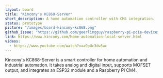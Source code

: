 ```yaml
---
layout: board
title: "Kincony's KC868-Server"
short_description: A home automation controller with CM4 integration.
status: prototype
picture: "/images/board-kincony-kc868.png"
github_issue: "https://github.com/geerlingguy/raspberry-pi-pcie-devices/issues/403"
link: https://www.kincony.com/home-automation-local-server.html
videos:
  - https://www.youtube.com/watch?v=a9pUc3dw5wc
---
```

Kincony's KC868-Server is a smart controller for home automation and industrial automation. It takes analog and digital input, supports MOFSET output, and integrates an ESP32 module and a Raspberry Pi CM4. 
